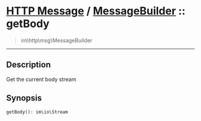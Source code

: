 # [HTTP Message](http.md) / [MessageBuilder](http-MessageBuilder.md) :: getBody
 > im\http\msg\MessageBuilder
____

## Description
Get the current body stream

## Synopsis
```php
getBody(): im\io\Stream
```
